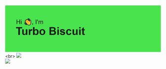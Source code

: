 ![Yes](https://raw.githubusercontent.com/TurboBiscuit/TurboBiscuit/master/header.png "Made Using REHeader https://reheader.glitch.me/home")<br>
[![](https://github-readme-stats.vercel.app/api?username=turbobiscuit&theme=dark)](https://turbobiscuit.net)<br>
[![](https://github-readme-stats.vercel.app/api/pin/?username=altcord&repo=altcord&theme=dark)](https://github.com/altcord/altcord)
